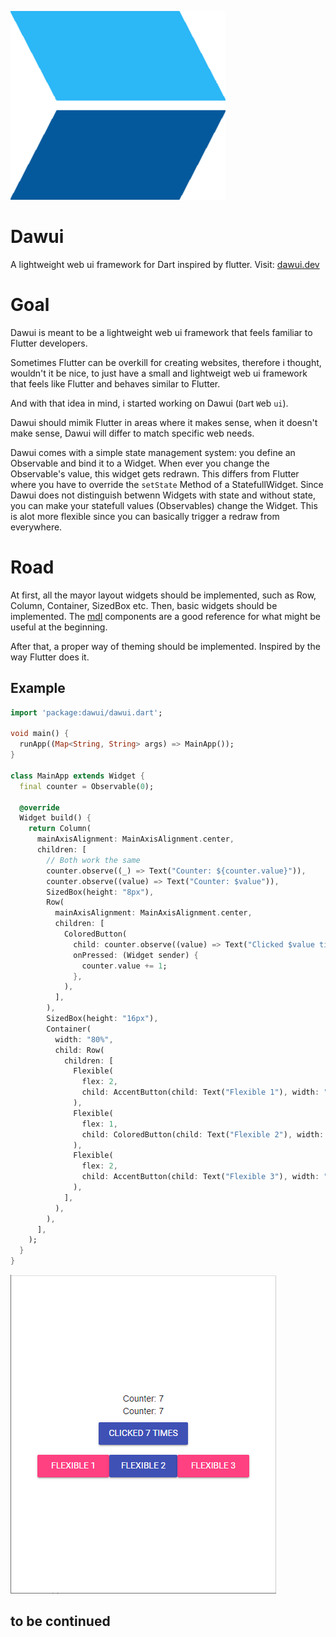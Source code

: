![logo.png](./readme/dawui-logo-color.png)
# Dawui
A lightweight web ui framework for Dart inspired by flutter. Visit: [dawui.dev](https://rednibcoding.github.io/dawui.dev/)

# Goal
Dawui is meant to be a lightweight web ui framework that feels familiar to Flutter developers.

Sometimes Flutter can be overkill for creating websites, therefore i thought, wouldn't it be nice, to just have a small and lightweigt web ui framework that feels like Flutter and behaves similar to Flutter.

And with that idea in mind, i started working on Dawui (`Da`rt `W`eb `ui`).

Dawui should mimik Flutter in areas where it makes sense, when it doesn't make sense, Dawui will differ to match specific web needs.

Dawui comes with a simple state management system: you define an Observable and bind it to a Widget. When ever you change the Observable's value, this widget gets redrawn. This differs from Flutter where you have to override the `setState` Method of a StatefullWidget. Since Dawui does not distinguish betwenn Widgets with state and without state, you can make your statefull values (Observables) change the Widget. This is alot more flexible since you can basically trigger a redraw from everywhere.

# Road
At first, all the mayor layout widgets should be implemented, such as Row, Column, Container, SizedBox etc. 
Then, basic widgets should be implemented. The [mdl](https://getmdl.io/components/index.html#dialog-section) components are a good reference for what might be useful at the beginning. 

After that, a proper way of theming should be implemented. Inspired by the way Flutter does it. 

## Example
```dart
import 'package:dawui/dawui.dart';

void main() {
  runApp((Map<String, String> args) => MainApp());
}

class MainApp extends Widget {
  final counter = Observable(0);

  @override
  Widget build() {
    return Column(
      mainAxisAlignment: MainAxisAlignment.center,
      children: [
        // Both work the same
        counter.observe((_) => Text("Counter: ${counter.value}")),
        counter.observe((value) => Text("Counter: $value")),
        SizedBox(height: "8px"),
        Row(
          mainAxisAlignment: MainAxisAlignment.center,
          children: [
            ColoredButton(
              child: counter.observe((value) => Text("Clicked $value times")),
              onPressed: (Widget sender) {
                counter.value += 1;
              },
            ),
          ],
        ),
        SizedBox(height: "16px"),
        Container(
          width: "80%",
          child: Row(
            children: [
              Flexible(
                flex: 2,
                child: AccentButton(child: Text("Flexible 1"), width: "100%"),
              ),
              Flexible(
                flex: 1,
                child: ColoredButton(child: Text("Flexible 2"), width: "100%"),
              ),
              Flexible(
                flex: 2,
                child: AccentButton(child: Text("Flexible 3"), width: "100%"),
              ),
            ],
          ),
        ),
      ],
    );
  }
}

```

![example.png](./readme/example1.png)

## to be continued
